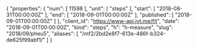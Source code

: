 {
  "properties": {
    "num": [
      11598
    ],
    "unit": [
      "steps"
    ],
    "start": [
      "2018-08-31T00:00:00Z"
    ],
    "end": [
      "2018-09-01T00:00:00Z"
    ],
    "published": [
      "2018-09-01T00:00:00Z"
    ]
  },
  "client_id": "https://www-api.jvt.me/fit",
  "date": "2018-09-01T00:00:00Z",
  "kind": "steps",
  "h": "h-measure",
  "slug": "2018/09/pheu5",
  "aliases": [
    "/mf2/2bd2e8f7-613e-486f-b324-de625f99abf1/"
  ]
}
